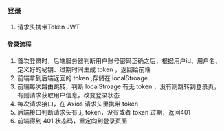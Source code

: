 ### 登录
1. 请求头携带Token
JWT 
#### 登录流程
1. 首次登录时，后端服务器判断用户账号密码正确之后，根据用户id、用户名、定义好的秘钥、过期时间生成 token ，返回给前端
2. 前端拿到后端返回的 token ,存储在 localStroage
3.  前端每次路由跳转，判断 localStroage 有无 token ，没有则跳转到登录页，有则请求获取用户信息，改变登录状态
4.  每次请求接口，在 Axios 请求头里携带 token
5.  后端接口判断请求头有无 token，没有或者 token 过期，返回401
6.  前端得到 401 状态码，重定向到登录页面